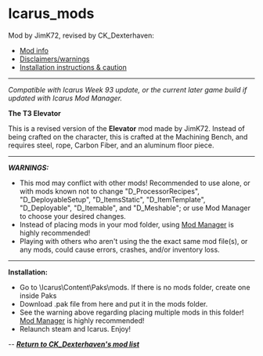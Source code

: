 # Icarus_mods
Mod by JimK72, revised by CK_Dexterhaven:

* [Mod info](#mod)
* [Disclaimers/warnings](#warnings)
* [Installation instructions & caution](#install)

---

*Compatible with Icarus Week 93 update, or the current later game build if updated with Icarus Mod Manager.*

<a name="mod">__The T3 Elevator__</a>

This is a revised version of the **Elevator** mod made by JimK72. Instead of being crafted on the character, this is crafted at the Machining Bench, and requires steel, rope, Carbon Fiber, and an aluminum floor piece.

---

<a name="warnings">*__WARNINGS:__*</a>

* This mod may conflict with other mods! Recommended to use alone, or with mods known not to change "D_ProcessorRecipes", "D_DeployableSetup", "D_ItemsStatic", "D_ItemTemplate", "D_Deployable", "D_Itemable", and "D_Meshable"; or use Mod Manager to choose your desired changes.
* Instead of placing mods in your mod folder, using [Mod Manager](https://github.com/Jimk72/Icarus_Software) is highly recommended!
* Playing with others who aren't using the the exact same mod file(s), or any mods, could cause errors, crashes, and/or inventory loss.

---

<a name="install">__Installation:__</a>

* Go to \Icarus\Content\Paks\mods. If there is no mods folder, create one inside Paks
* Download .pak file from here and put it in the mods folder.
* See the warning above regarding placing multiple mods in this folder! [Mod Manager](https://github.com/Jimk72/Icarus_Software) is highly recommended! 
* Relaunch steam and Icarus. Enjoy!

-- [*__Return to CK_Dexterhaven's mod list__*](https://github.com/ckdextergames/Icarus_mods)